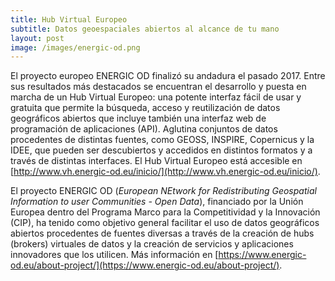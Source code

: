 ```yaml
---
title: Hub Virtual Europeo
subtitle: Datos geoespaciales abiertos al alcance de tu mano
layout: post
image: /images/energic-od.png
---
```


El proyecto europeo ENERGIC OD finalizó su andadura el pasado 2017. Entre sus resultados más destacados se encuentran el desarrollo y puesta en marcha de un Hub Virtual Europeo: una potente interfaz fácil de usar y gratuita que permite la búsqueda, acceso y reutilización de datos geográficos abiertos que incluye también una interfaz web de programación de aplicaciones (API). Aglutina conjuntos de datos procedentes de distintas fuentes, como GEOSS, INSPIRE, Copernicus y la IDEE, que pueden ser descubiertos y accedidos en distintos formatos y a través de distintas interfaces. El Hub Virtual Europeo está accesible en [http://www.vh.energic-od.eu/inicio/](http://www.vh.energic-od.eu/inicio/).

El proyecto ENERGIC OD (_European NEtwork for Redistributing Geospatial Information to user Communities - Open Data_), financiado por la Unión Europea dentro del Programa Marco para la Competitividad y la Innovación (CIP), ha tenido como objetivo general facilitar el uso de datos geográficos abiertos procedentes de fuentes diversas a través de la creación de hubs (brokers) virtuales de datos y la creación de servicios y aplicaciones innovadores que los utilicen. Más información en [https://www.energic-od.eu/about-project/](https://www.energic-od.eu/about-project/).
